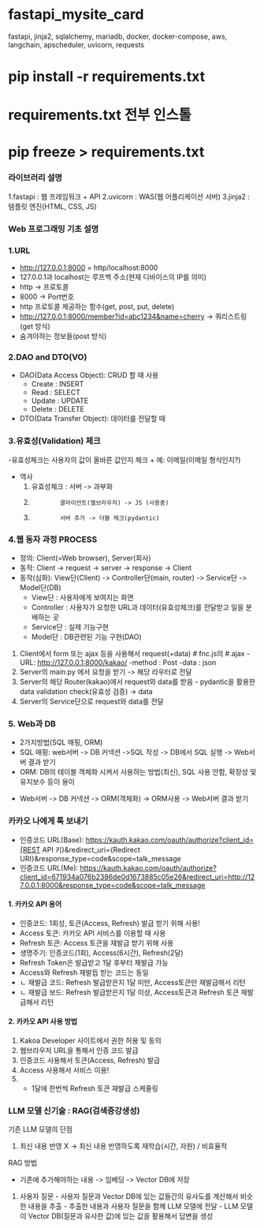 # fastapi_mysite_card
fastapi, jinja2, sqlalchemy, mariadb, docker, docker-compose, aws,  langchain, apscheduler, uvicorn, requests

# pip install -r requirements.txt
# requirements.txt 전부 인스톨
# pip freeze > requirements.txt

### 라이브러리 설명
1.fastapi : 웹 프레임워크 + API
2.uvicorn : WAS(웹 어플리케이션 서버)
3.jinja2 : 템플릿 엔진(HTML, CSS, JS)

### Web 프로그래밍 기초 설명

### 1.URL
  - http://127.0.0.1:8000 = http/localhost:8000
  - 127.0.0.1과 localhost는 루프백 주소(현재 디바이스의 IP를 의미)
  - http -> 프로토콜
  - 8000 -> Port번호
  - http 프로토콜 제공하는 함수(get, post, put, delete)
  - http://127.0.0.1:8000/member?id=abc1234&name=cherry -> 쿼리스트링(get 방식)
  - 숨겨야하는 정보들(post 방식)

### 2.DAO and DTO(VO)
  - DAO(Data Access Object): CRUD 할 때 사용
      + Create : INSERT
      + Read   : SELECT
      + Update : UPDATE
      + Delete : DELETE
  - DTO(Data Transfer Object): 데이터를 전달할 때

### 3.유효성(Validation) 체크
  -유효성체크는 사용자의 값이 올바른 값인지 체크
    + 예: 이메일(이메일 형식인지?)
  - 역사
    1. 유효성체크 : 서버 -> 과부화
    2.             클라이언트(웹브라우저) -> JS (사용중)
    3.             서버 추가 -> 더블 체크(pydantic)

### 4.웹 동자 과정 PROCESS
  - 정의: Client(=Web browser), Server(회사)
  - 동작: Client -> request -> server -> response -> Client
  - 동작(심화): View단(Client) -> Controller단(main, router) -> Service단 -> Model단(DB)
    + View단 : 사용자에게 보여지는 화면
    + Controller : 사용자가 요청한 URL과 데이터(유효성체크)를 전달받고 일을 분배하는 곳
    + Service단 : 실제 기능구현
    + Model단 : DB관련된 기능 구현(DAO)

  1. Client에서 form 또는 ajax 등을 사용해서 request(+data)   # fnc.js의 #.ajax
    -URL: http://127.0.0.1:8000/kakao/
    -method : Post
    -data : json
  2. Server의 main.py 에서 요청을 받기 -> 해당 라우터로 전달
  3. Server의 해당 Router(kakao)에서 request와 data를 받음
    - pydantic을 활용한 data validation check(유효성 검증) -> data
  4. Server의 Service단으로 request와 data를 전달  

### 5. Web과 DB
- 2가지방법(SQL 매핑, ORM)
- SQL 매핑: web서버 -> DB 커넥션 ->SQL 작성 -> DB에서 SQL 실행 -> Web서버 결과 받기
- ORM: DB의 테이블 객체화 시켜서 사용하는 방법(최신), SQL 사용 안함, 확장성 및 유지보수 등이 용이
 + Web서버 -> DB 커넥션 -> ORM(객체화) -> ORM사용 -> Web서버 결과 받기

 
### 카카오 나에게 톡 보내기
- 인증코드 URL(Base): https://kauth.kakao.com/oauth/authorize?client_id={REST API 키}&redirect_uri={Redirect URI}&response_type=code&scope=talk_message
- 인증코드 URL(Me): https://kauth.kakao.com/oauth/authorize?client_id=671934a076b2386de0d1673885c05e26&redirect_uri=http://127.0.0.1:8000&response_type=code&scope=talk_message

#### 1. 카카오 API 용어
- 인증코드: 1회성, 토큰(Access, Refresh)
  발급 받기 위해 사용!
- Access 토큰: 카카오 API 서비스를 이용할 때 사용
- Refresh 토큰: Access 토큰을 재발급 받기 위해 사용
- 생명주기: 인증코드(1회), Access(6시간), Refresh(2달)
- Refresh Token은 발급받고 1달 후부터 재발급 가능
- Access와 Refresh 재발듭 받는 코드는 동일
-   ㄴ 재발급 코드: Refresh 발급받은지 1달 미만, Access토큰만 재발급해서 리턴
-   ㄴ 재발급 보드: Refresh 발급받은지 1달 이상, Access토큰과 Refresh 토큰 재발급해서 리턴

#### 2. 카카오 API 사용 방법
1. Kakoa Developer 사이트에서 권한 허용 및 동의
2. 웹브라우저 URL을 통해서 인증 코드 발급
3. 인증코드 사용해서 토큰(Access, Refresh) 발급
4. Access 사용해서 서비스 이용!
5. + 1달에 한번씩 Refresh 토큰 재발급 스케줄링


### LLM 모델 신기술 : RAG(검색증강생성)

기존 LLM 모델의 단점
  1. 최신 내용 반영 X -> 최신 내용 반영하도록 재학습(시간, 자원) / 비효율적

RAG 방법
  + 기존에 추가해야하는 내용 -> 임베딩 -> Vector DB에 저장
  1. 사용자 질문
    - 사용자 질문과 Vector DB에 있는 값들간의 유사도를 계산해서 비슷한 내용을 추출
    - 추출한 내용과 사용자 질문을 함께 LLM 모델에 전달
    - LLM 모델이 Vector DB(질문과 유사한 값)에 있는 값을 활용해서 답변을 생성















